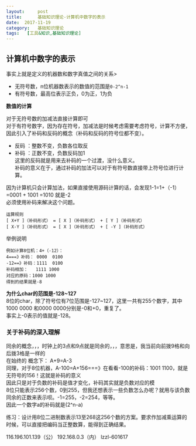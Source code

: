 ```yaml
---
layout:     post
title:      基础知识理论-计算机中数字的表示
date:  2017-11-19
category:   基础知识理论
tags:   [工具&知识,基础知识理论]
---
```

计算机中数字的表示
---
事实上就是定义的机器数和数字真值之间的关系>  
- 无符号数，n位机器数表示的数值的范围是`0-2^n-1`
- 有符号数，最高位表示正负，0为正，1为负  
  
**数值的计算**  

对于无符号数的加减法直接计算即可  
对于有符号数字，因为存在符号，加减法是时候考虑需要考虑符号，计算不方便，因此引入了补码和反码的概念（补码和反码的符号位都不变）。  
- 反码 ：整数不变，负数各位取反
- 补码 ：正数不变，负数反码加1  
这里的反码就是用来去补码的一个过渡，没什么意义。  
补码的意义在于，通过补码的加法可以对于有符号数直接带上符号位进行计算。    
  
 因为计算机只会计算加法，如果直接使用源码计算的话，会发现1-1=1+（-1）=0001 + 1001 =1010 就是-2  
 必须使用补码来解决这个问题。
```
运算规则
[ X+Y ]（补码形式） = [ X ]（补码形式） + [ Y ]（补码形式） 
[ X-Y ]（补码形式） = [ X ]（补码形式） + [ -Y ]（补码形式）
```
举例说明
```
例如计算8位机：4+（-12）：  
4===》补码： 0000  0100
-12==》补码：1111  0100
补码相加：   1111 1000
对应的原码：1000 1000
得到的结果就是-8
```

**为什么char的范围是-128~127**    
8位的char，除了符号位有7位范围是-127~127，这里一共有255个数字，其中1000 0000 和0000 0000分别是-0和+0，重复了。  
事实上-0表示的值就是-128。  

### 关于补码的深入理解
同余的概念，，，时钟上的3点和9点就是同余的，，，意思是，我当前向前拨9格和向后拨3格是一样的  
在始终的 概念下： A+9=A-3  
同理，对于8位机器，A-100=A+156===》在看看-100的补码：1001 1100，就是无符号的156！这就是补码的意义  
因此只是对于负数的补码是值才变化，补码其实就是负数对应的模    
8位只能表示256个数，0到255，但我还想表示一些负数怎么办呢？就用与该负数同余的正数来表示呗。-1=255，-2=254，等等。  
因此一个数字a的补码就是(2^n-a)

练习：设计用8位二进制数表示13至268这256个数的方案。要求作加减乘运算的时候，可以直接把编码当正整数算，能得到正确结果。

116.196.101.139（公）
192.168.0.3（内）
lzzl-601617




